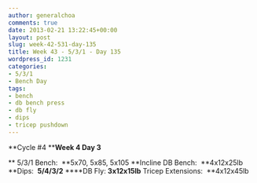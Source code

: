 ```yaml
---
author: generalchoa
comments: true
date: 2013-02-21 13:22:45+00:00
layout: post
slug: week-42-531-day-135
title: Week 43 - 5/3/1 - Day 135
wordpress_id: 1231
categories:
- 5/3/1
- Bench Day
tags:
- bench
- db bench press
- db fly
- dips
- tricep pushdown
---
```


**Cycle #4
****Week 4 Day 3**

** 5/3/1 Bench:  **5x70, 5x85, 5x105
**Incline DB Bench:  **4x12x25lb
**Dips:  **5/4/3/2**
****DB Fly: **3x12x15lb**
Tricep Extensions:  **4x12x45lb
